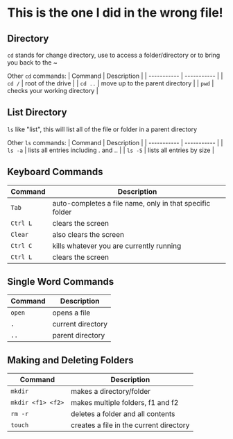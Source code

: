 # This is the one I did in the wrong file!

## Directory
``cd`` stands for change directory, use to access a folder/directory or to bring you back to the ~

Other ``cd`` commands:
| Command | Description |
| ----------- | ----------- |
| ``cd /`` | root of the drive |
| ``cd ..`` | move up to the parent directory |
| ``pwd`` | checks your working directory |

## List Directory

``ls`` like "list", this will list all of the file or folder in a parent directory

Other ``ls`` commands:
| Command | Description |
| ----------- | ----------- |
| ``ls -a`` | lists all entries including . and .. |
| ``ls -S`` | lists all entries by size |

## Keyboard Commands

| Command | Description |
| ----------- | ----------- |
| ``Tab`` | auto-completes a file name, only in that specific folder 
| ``Ctrl L`` | clears the screen
| ``Clear`` | also clears the screen  
| ``Ctrl C`` | kills whatever you are currently running
| ``Ctrl L`` | clears the screen

## Single Word Commands

| Command | Description |
| ----------- | ----------- |
| ``open`` | opens a file 
| ``.`` | current directory
| ``..`` | parent directory

## Making and Deleting Folders

| Command | Description |
| ----------- | ----------- |
| ``mkdir`` | makes a directory/folder
| ``mkdir <f1> <f2>`` | makes multiple folders, f1 and f2
| ``rm -r`` | deletes a folder and all contents
| ``touch`` | creates a file in the current directory




